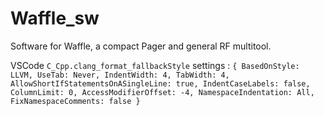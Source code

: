 # Waffle_sw

Software for Waffle, a compact Pager and general RF multitool.

VSCode ```C_Cpp.clang_format_fallbackStyle``` settings : ```{ BasedOnStyle: LLVM, UseTab: Never, IndentWidth: 4, TabWidth: 4, AllowShortIfStatementsOnASingleLine: true, IndentCaseLabels: false, ColumnLimit: 0, AccessModifierOffset: -4, NamespaceIndentation: All, FixNamespaceComments: false }```